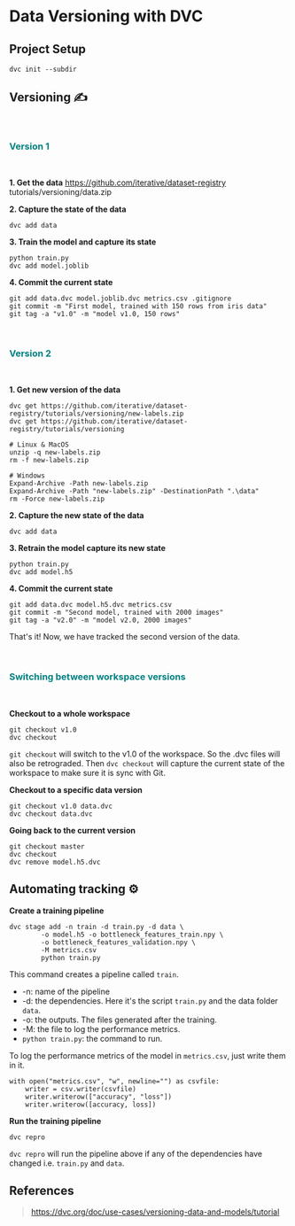 # Data Versioning with DVC 


## Project Setup
```
dvc init --subdir
```

## Versioning ✍️

<br>
<h3 style="color:teal; font-weight:bold">Version 1</h3>
<br>

**1. Get the data**
 https://github.com/iterative/dataset-registry tutorials/versioning/data.zip

**2. Capture the state of the data**
```
dvc add data
```

**3. Train the model and capture its state**
```
python train.py
dvc add model.joblib
```

**4. Commit the current state**
```
git add data.dvc model.joblib.dvc metrics.csv .gitignore
git commit -m "First model, trained with 150 rows from iris data"
git tag -a "v1.0" -m "model v1.0, 150 rows"
```


<br>
<h3 style="color:teal; font-weight:bold">Version 2</h3>
<br>

**1. Get new version of the data**
```
dvc get https://github.com/iterative/dataset-registry/tutorials/versioning/new-labels.zip
dvc get https://github.com/iterative/dataset-registry/tutorials/versioning

# Linux & MacOS
unzip -q new-labels.zip
rm -f new-labels.zip

# Windows
Expand-Archive -Path new-labels.zip
Expand-Archive -Path "new-labels.zip" -DestinationPath ".\data"
rm -Force new-labels.zip
```

**2. Capture the new state of the data**
```
dvc add data
```

**3. Retrain the model capture its new state**
```
python train.py
dvc add model.h5
```
**4. Commit the current state**
```
git add data.dvc model.h5.dvc metrics.csv
git commit -m "Second model, trained with 2000 images"
git tag -a "v2.0" -m "model v2.0, 2000 images"
```

That's it! Now, we have tracked the second version of the data.


<br>
<h3 style="color:teal; font-weight:bold">Switching between workspace versions</h3>
<br>

**Checkout to a whole workspace**
```
git checkout v1.0
dvc checkout
```

`git checkout` will switch to the v1.0 of the workspace. So the .dvc files will also be retrograded.
Then  `dvc checkout` will capture the current state of the workspace to make sure it is sync with Git.

**Checkout to a specific data version**
```
git checkout v1.0 data.dvc
dvc checkout data.dvc
```

**Going back to the current version**
```
git checkout master
dvc checkout
dvc remove model.h5.dvc
```

## Automating tracking ⚙️

**Create a training pipeline**
```
dvc stage add -n train -d train.py -d data \
        -o model.h5 -o bottleneck_features_train.npy \
        -o bottleneck_features_validation.npy \
        -M metrics.csv
        python train.py
```

This command creates a pipeline called `train`.
* -n: name of the pipeline
* -d: the dependencies. Here it's the script `train.py` and the data folder `data`.
* -o: the outputs. The files generated after the training.
* -M: the file to log the performance metrics.
* `python train.py`: the command to run. 

To log the performance metrics of the model in `metrics.csv`, just write them in it.
```
with open("metrics.csv", "w", newline="") as csvfile:
    writer = csv.writer(csvfile)
    writer.writerow(["accuracy", "loss"])
    writer.writerow([accuracy, loss])
```

**Run the training pipeline**
```
dvc repro
```

`dvc repro` will run the pipeline above if any of the dependencies have changed i.e.  `train.py` and `data`.


## References
> https://dvc.org/doc/use-cases/versioning-data-and-models/tutorial